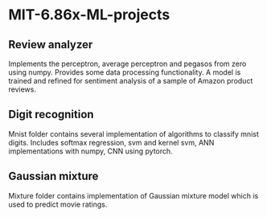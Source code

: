 # MIT-6.86x-ML-projects
## Review analyzer
Implements the perceptron, average perceptron and pegasos from zero using numpy. Provides some data processing functionality. A model is trained and refined for sentiment analysis of a sample of Amazon product reviews.
## Digit recognition
Mnist folder contains several implementation of algorithms to classify mnist digits. Includes softmax regression, svm and kernel svm, ANN implementations with numpy, CNN using pytorch.
## Gaussian mixture
Mixture folder contains implementation of Gaussian mixture model which is used to predict movie ratings.
